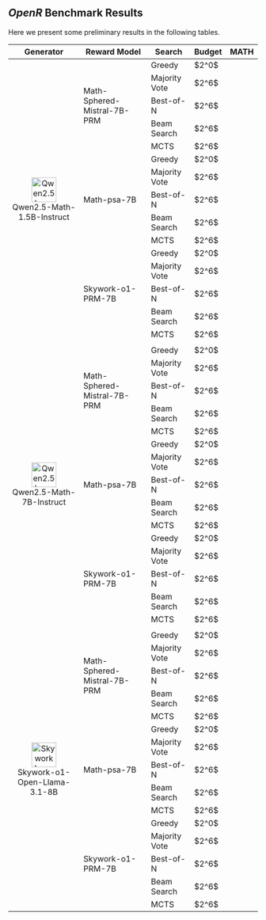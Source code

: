 ## ***OpenR*** Benchmark Results

Here we present some preliminary results in the following tables.

<table>
  <thead>
    <tr>
      <th>Generator</th>
      <th>Reward Model</th>
      <th>Search</th>
      <th>Budget</th>
      <th>MATH</th>
    </tr>
  </thead>
  <tbody>
    <tr>
      <td rowspan="15" style="text-align: center; vertical-align: middle;">
        <img src="https://avatars.githubusercontent.com/u/141221163?s=200&v=4" alt="Qwen2.5 Logo" style="width: 50px; height: 50px;" align="center"><br>
        Qwen2.5-Math-1.5B-Instruct
      </td>
      <td rowspan="5">Math-Sphered-Mistral-7B-PRM</td>
      <td>Greedy</td>
      <td>$2^0$</td>
      <td></td>
    </tr>
    <tr>
      <td>Majority Vote</td>
      <td>$2^6$</td>
      <td></td>
    </tr>
    <tr>
      <td>Best-of-N</td>
      <td>$2^6$</td>
      <td></td>
    </tr>
    <tr>
      <td>Beam Search</td>
      <td>$2^6$</td>
      <td></td>
    </tr>
    <tr>
      <td>MCTS</td>
      <td>$2^6$</td>
      <td></td>
    </tr>
    <tr>
      <td rowspan="5">Math-psa-7B</td>
      <td>Greedy</td>
      <td>$2^0$</td>
      <td></td>
    </tr>
    <tr>
      <td>Majority Vote</td>
      <td>$2^6$</td>
      <td></td>
    </tr>
    <tr>
      <td>Best-of-N</td>
      <td>$2^6$</td>
      <td></td>
    </tr>
    <tr>
      <td>Beam Search</td>
      <td>$2^6$</td>
      <td></td>
    </tr>
    <tr>
      <td>MCTS</td>
      <td>$2^6$</td>
      <td></td>
    </tr>
    <tr>
      <td rowspan="5">Skywork-o1-PRM-7B</td>
      <td>Greedy</td>
      <td>$2^0$</td>
      <td></td>
    </tr>
    <tr>
      <td>Majority Vote</td>
      <td>$2^6$</td>
      <td></td>
    </tr>
    <tr>
      <td>Best-of-N</td>
      <td>$2^6$</td>
      <td></td>
    </tr>
    <tr>
      <td>Beam Search</td>
      <td>$2^6$</td>
      <td></td>
    </tr>
    <tr>
      <td>MCTS</td>
      <td>$2^6$</td>
      <td></td>
    </tr>
    <td></td>
    <tr>
      <td rowspan="15" style="text-align: center; vertical-align: middle;">
        <img src="https://avatars.githubusercontent.com/u/141221163?s=200&v=4" alt="Qwen2.5 Logo" style="width: 50px; height: 50px;" align="center"><br>
        Qwen2.5-Math-7B-Instruct
      </td>
      <td rowspan="5">Math-Sphered-Mistral-7B-PRM</td>
      <td>Greedy</td>
      <td>$2^0$</td>
      <td></td>
    </tr>
    <tr>
      <td>Majority Vote</td>
      <td>$2^6$</td>
      <td></td>
    </tr>
    <tr>
      <td>Best-of-N</td>
      <td>$2^6$</td>
      <td></td>
    </tr>
    <tr>
      <td>Beam Search</td>
      <td>$2^6$</td>
      <td></td>
    </tr>
    <tr>
      <td>MCTS</td>
      <td>$2^6$</td>
      <td></td>
    </tr>
    <tr>
      <td rowspan="5">Math-psa-7B</td>
      <td>Greedy</td>
      <td>$2^0$</td>
      <td></td>
    </tr>
    <tr>
      <td>Majority Vote</td>
      <td>$2^6$</td>
      <td></td>
    </tr>
    <tr>
      <td>Best-of-N</td>
      <td>$2^6$</td>
      <td></td>
    </tr>
    <tr>
      <td>Beam Search</td>
      <td>$2^6$</td>
      <td></td>
    </tr>
    <tr>
      <td>MCTS</td>
      <td>$2^6$</td>
      <td></td>
    </tr>
    <tr>
      <td rowspan="5">Skywork-o1-PRM-7B</td>
      <td>Greedy</td>
      <td>$2^0$</td>
      <td></td>
    </tr>
    <tr>
      <td>Majority Vote</td>
      <td>$2^6$</td>
      <td></td>
    </tr>
    <tr>
      <td>Best-of-N</td>
      <td>$2^6$</td>
      <td></td>
    </tr>
    <tr>
      <td>Beam Search</td>
      <td>$2^6$</td>
      <td></td>
    </tr>
    <tr>
      <td>MCTS</td>
      <td>$2^6$</td>
      <td></td>
    </tr>
<td></td>
    <tr>
      <td rowspan="15" style="text-align: center; vertical-align: middle;">
        <img src="https://cdn-avatars.huggingface.co/v1/production/uploads/652260e0728c0b6dc72dd957/lPyWi7-XFLhH3s1c2vnvD.png" alt="Skywork Logo" style="width: 50px; height: 50px;" align="center"><br>
        Skywork-o1-Open-Llama-3.1-8B
      </td>
      <td rowspan="5">Math-Sphered-Mistral-7B-PRM</td>
      <td>Greedy</td>
      <td>$2^0$</td>
      <td></td>
    </tr>
    <tr>
      <td>Majority Vote</td>
      <td>$2^6$</td>
      <td></td>
    </tr>
    <tr>
      <td>Best-of-N</td>
      <td>$2^6$</td>
      <td></td>
    </tr>
    <tr>
      <td>Beam Search</td>
      <td>$2^6$</td>
      <td></td>
    </tr>
    <tr>
      <td>MCTS</td>
      <td>$2^6$</td>
      <td></td>
    </tr>
    <tr>
      <td rowspan="5">Math-psa-7B</td>
      <td>Greedy</td>
      <td>$2^0$</td>
      <td></td>
    </tr>
    <tr>
      <td>Majority Vote</td>
      <td>$2^6$</td>
      <td></td>
    </tr>
    <tr>
      <td>Best-of-N</td>
      <td>$2^6$</td>
      <td></td>
    </tr>
    <tr>
      <td>Beam Search</td>
      <td>$2^6$</td>
      <td></td>
    </tr>
    <tr>
      <td>MCTS</td>
      <td>$2^6$</td>
      <td></td>
    </tr>
    <tr>
      <td rowspan="5">Skywork-o1-PRM-7B</td>
      <td>Greedy</td>
      <td>$2^0$</td>
      <td></td>
    </tr>
    <tr>
      <td>Majority Vote</td>
      <td>$2^6$</td>
      <td></td>
    </tr>
    <tr>
      <td>Best-of-N</td>
      <td>$2^6$</td>
      <td></td>
    </tr>
    <tr>
      <td>Beam Search</td>
      <td>$2^6$</td>
      <td></td>
    </tr>
    <tr>
      <td>MCTS</td>
      <td>$2^6$</td>
      <td></td>
    </tr>
  </tbody>
</table>

